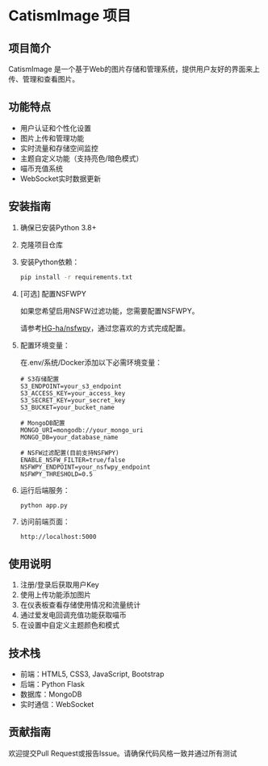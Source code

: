 # CatismImage 项目

## 项目简介

CatismImage 是一个基于Web的图片存储和管理系统，提供用户友好的界面来上传、管理和查看图片。

## 功能特点

- 用户认证和个性化设置
- 图片上传和管理功能
- 实时流量和存储空间监控
- 主题自定义功能（支持亮色/暗色模式）
- 喵币充值系统
- WebSocket实时数据更新

## 安装指南

1. 确保已安装Python 3.8+
2. 克隆项目仓库
3. 安装Python依赖：

   ```bash
   pip install -r requirements.txt
   ```

4. [可选] 配置NSFWPY

   如果您希望启用NSFW过滤功能，您需要配置NSFWPY。

   请参考[HG-ha/nsfwpy](https://github.com/HG-ha/nsfwpy)，通过您喜欢的方式完成配置。

5. 配置环境变量：

   在.env/系统/Docker添加以下必需环境变量：

   ```plaintext
   # S3存储配置
   S3_ENDPOINT=your_s3_endpoint
   S3_ACCESS_KEY=your_access_key
   S3_SECRET_KEY=your_secret_key
   S3_BUCKET=your_bucket_name
   
   # MongoDB配置
   MONGO_URI=mongodb://your_mongo_uri
   MONGO_DB=your_database_name

   # NSFW过滤配置(目前支持NSFWPY)
   ENABLE_NSFW_FILTER=true/false
   NSFWPY_ENDPOINT=your_nsfwpy_endpoint
   NSFWPY_THRESHOLD=0.5
   ```

6. 运行后端服务：

   ```bsh
   python app.py
   ```

7. 访问前端页面：

   ```bash
   http://localhost:5000
   ```

## 使用说明

1. 注册/登录后获取用户Key
2. 使用上传功能添加图片
3. 在仪表板查看存储使用情况和流量统计
4. 通过爱发电回调充值功能获取喵币
5. 在设置中自定义主题颜色和模式

## 技术栈

- 前端：HTML5, CSS3, JavaScript, Bootstrap
- 后端：Python Flask
- 数据库：MongoDB
- 实时通信：WebSocket

## 贡献指南

欢迎提交Pull Request或报告Issue。请确保代码风格一致并通过所有测试
